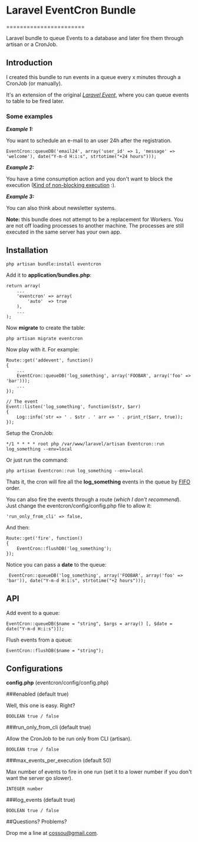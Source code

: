 # Laravel EventCron Bundle
=======================

Laravel bundle to queue Events to a database and later fire them through artisan or a CronJob.

## Introduction

I created this bundle to run events in a queue every x minutes through a CronJob (or manually).

It's an extension of the original [_Laravel Event_](http://laravel.com/docs/events "Event"), where you can queue events to table to be fired later.

### Some examples

__*Example 1:*__ 

You want to schedule an e-mail to an user 24h after the registration.  

	EventCron::queueDB('email24', array('user_id' => 1, 'message' => 'welcome'), date("Y-m-d H:i:s", strtotime("+24 hours")));


__*Example 2:*__ 

You have a time consumption action and you don't want to block the execution ([Kind of non-blocking execution](http://en.wikipedia.org/wiki/Non-blocking_algorithm) :).

__*Example 3:*__ 

You can also think about newsletter systems.

__Note:__ this bundle does not attempt to be a replacement for Workers. You are not off loading processes to another machine. The processes are still executed in the same server has your own app.

## Installation

    php artisan bundle:install eventcron

Add it to __application/bundles.php__:

    return array(
        ...
        'eventcron' => array(
            'auto'  => true
        ),
        ...
    );
    
Now __migrate__ to create the table:

	php artisan migrate eventcron

Now play with it. For example:
	
	Route::get('addevent', function()
	{
		...
		EventCron::queueDB('log_something', array('FOOBAR', array('foo' => 'bar')));
		...
	});
	
	// The event
	Event::listen('log_something', function($str, $arr)
	{
		Log::info('str => ' . $str . ' arr => ' . print_r($arr, true));
	});
	
Setup the CronJob:

	*/1 * * * * root php /var/www/laravel/artisan Eventcron::run log_something --env=local
	
Or just run the command:

	php artisan Eventcron::run log_something --env=local
	
Thats it, the cron will fire all the __log_something__ events in the queue by [FIFO](http://en.wikipedia.org/wiki/FIFO) order.

You can also fire the events through a route (*which I don't recommend*). Just change the eventcron/config/config.php file to allow it:

	'run_only_from_cli' => false,
	
And then:

	Route::get('fire', function()
	{
		EventCron::flushDB('log_something');
	});
	
Notice you can pass a __date__ to the queue:

	 EventCron::queueDB('log_something', array('FOOBAR', array('foo' => 'bar')), date("Y-m-d H:i:s", strtotime("+2 hours")));
	 
## API	 

Add event to a queue:

	EventCron::queueDB($name = "string", $args = array() [, $date = date("Y-m-d H:i:s")]);

Flush events from a queue:

	EventCron::flushDB($name = "string");

## Configurations

__config.php__ (eventcron/config/config.php)

###enabled (default true)

Well, this one is easy. Right?

	BOOLEAN true / false
	
###run_only_from_cli (default true)

Allow the CronJob to be run only from CLI (artisan).

	BOOLEAN true / false
	
###max_events_per_execution (default 50)

Max number of events to fire in one run (set it to a lower number if you don't want the server go slower).

	INTEGER number

###log_events (default true)

	BOOLEAN true / false
	
##Questions? Problems?

Drop me a line at <cossou@gmail.com>.